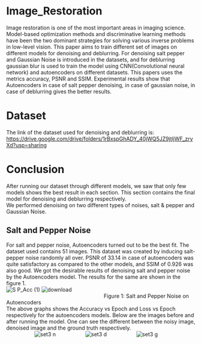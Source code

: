 # Image_Restoration
Image restoration is one of the most important areas in imaging science. Model-based optimization methods and discriminative learning methods have been the two dominant strategies for solving various inverse problems in low-level vision. This paper aims to train different set of images on different models for denoising and deblurring. For denoising salt pepper and Gaussian Noise is introduced in the datasets, and for deblurring gaussian blur is used to train the model using CNN(Convolutional neural network) and autoencoders on different datasets. This papers uses the metrics accuracy, PSNR and SSIM. Experimental results show that Autoencoders in case of salt pepper denoising,  in case of gaussian noise, in case of deblurring gives the better results.
<br/>
# Dataset
The link of the dataset used for denoising and deblurring is: https://drive.google.com/drive/folders/1rBxspGhADY_40jWQ5JZ9jtljWF_zryXd?usp=sharing
<br/>
# Conclusion
After running our dataset through different models, we saw that only few models shows the best result in each section. This section contains the final model for denoising and deblurring respectively.
<br/>
We performed denoising on two different types of noises, salt & pepper and Gaussian Noise.
## Salt and Pepper Noise
For salt and pepper noise, Autoencoders turned out to be the best fit. The dataset used contains 51 images. This dataset was created by inducing salt-pepper noise randomly all over. 
PSNR of 33.14 in case of autoencoders was quite satisfactory as compared to the other models, and SSIM of 0.926 was also good. 
We got the desirable results of denoising salt and pepper noise by the Autoencoders model. The results for the same are shown in the figure 1.
<br/>
![S P_Acc (1)](https://user-images.githubusercontent.com/88244007/140639361-f526c75d-072c-4d0a-8915-d814417f748f.png)
![download](https://user-images.githubusercontent.com/88244007/140639375-8e2e96a5-73fc-4b80-9b41-cbceff0826ff.png)
</br>
&nbsp;&nbsp;&nbsp;&nbsp;&nbsp;&nbsp;&nbsp;&nbsp;&nbsp;&nbsp;&nbsp;&nbsp;&nbsp;&nbsp;&nbsp;&nbsp;&nbsp;&nbsp;&nbsp;&nbsp;&nbsp;&nbsp;&nbsp;&nbsp;&nbsp;&nbsp;&nbsp;&nbsp;&nbsp;&nbsp;&nbsp;&nbsp;&nbsp;&nbsp;&nbsp;&nbsp;&nbsp;&nbsp;&nbsp;&nbsp;&nbsp;&nbsp;&nbsp;&nbsp;&nbsp;&nbsp;&nbsp;&nbsp;&nbsp;&nbsp;&nbsp;&nbsp;&nbsp;&nbsp;&nbsp;&nbsp;&nbsp;&nbsp;&nbsp;&nbsp;&nbsp;&nbsp;&nbsp;&nbsp;&nbsp;&nbsp;Figure 1:  Salt and Pepper Noise on Autoencoders
<br/>
The above graphs shows the Accuracy vs Epoch and Loss vs Epoch respectively for the autoencoders models. 
Below are the images before and after running the model. One can see the different between the noisy image, denoised image and the ground truth respectively.
<br/>
&nbsp;&nbsp;&nbsp;&nbsp;&nbsp;&nbsp;&nbsp;&nbsp;&nbsp;&nbsp;&nbsp;&nbsp;&nbsp;&nbsp;&nbsp;&nbsp;&nbsp;&nbsp;
![set3 n](https://user-images.githubusercontent.com/88244007/140645000-66dad885-b48b-4e53-a1e8-431699d177bd.png)
&nbsp;&nbsp;&nbsp;&nbsp;&nbsp;&nbsp;&nbsp;&nbsp;&nbsp;&nbsp;&nbsp;&nbsp;&nbsp;&nbsp;&nbsp;&nbsp;&nbsp;&nbsp;
![set3 d](https://user-images.githubusercontent.com/88244007/140645010-d918c397-52f5-4559-b859-ab8ee11e33f5.png)
&nbsp;&nbsp;&nbsp;&nbsp;&nbsp;&nbsp;&nbsp;&nbsp;&nbsp;&nbsp;&nbsp;&nbsp;&nbsp;&nbsp;&nbsp;&nbsp;&nbsp;&nbsp;
![set3 g](https://user-images.githubusercontent.com/88244007/140645040-24e5c4c0-3022-4a6f-94f6-bb53b884f82f.png)
